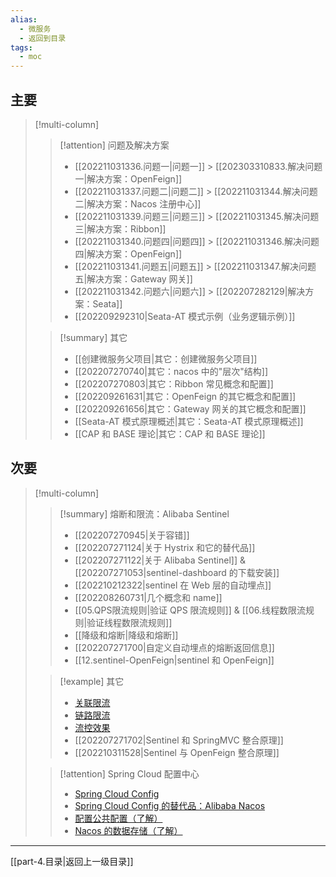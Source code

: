 ```yaml
---
alias:
  - 微服务
  - 返回到目录
tags:
  - moc
---
```


## 主要

> [!multi-column]
> > [!attention] 问题及解决方案
> > - [[202211031336.问题一|问题一]] > [[202303310833.解决问题一|解决方案：OpenFeign]] 
> > - [[202211031337.问题二|问题二]] > [[202211031344.解决问题二|解决方案：Nacos 注册中心]] 
> > - [[202211031339.问题三|问题三]] > [[202211031345.解决问题三|解决方案：Ribbon]] 
> > - [[202211031340.问题四|问题四]] > [[202211031346.解决问题四|解决方案：OpenFeign]]
> > - [[202211031341.问题五|问题五]] > [[202211031347.解决问题五|解决方案：Gateway 网关]]
> > - [[202211031342.问题六|问题六]] > [[202207282129|解决方案：Seata]] 
> > - [[202209292310|Seata-AT 模式示例（业务逻辑示例）]]
> 
> > [!summary] 其它
> > - [[创建微服务父项目|其它：创建微服务父项目]]
> > - [[202207270740\|其它：nacos 中的"层次"结构]]
> > - [[202207270803\|其它：Ribbon 常见概念和配置]]
> > - [[202209261631|其它：OpenFeign 的其它概念和配置]]
> > - [[202209261656|其它：Gateway 网关的其它概念和配置]]
> > - [[Seata-AT 模式原理概述|其它：Seata-AT 模式原理概述]]
> > - [[CAP 和 BASE 理论|其它：CAP 和 BASE 理论]]

## 次要

> [!multi-column]
> > [!summary] 熔断和限流：Alibaba Sentinel
> > - [[202207270945|关于容错]]
> > - [[202207271124|关于 Hystrix 和它的替代品]]
> > - [[202207271122|关于 Alibaba Sentinel]] &  [[202207271053|sentinel-dashboard 的下载安装]]
> > - [[202210212322|sentinel 在 Web 层的自动埋点]]
> > - [[202208260731|几个概念和 name]]
> > - [[05.QPS限流规则|验证 QPS 限流规则]] & [[06.线程数限流规则|验证线程数限流规则]]
> > - [[降级和熔断|降级和熔断]]
> > - [[202207271700|自定义自动埋点的熔断返回信息]]
> > - [[12.sentinel-OpenFeign|sentinel 和 OpenFeign]]
> 
> > [!example] 其它
> > - [关联限流](202207271706.md)
> > - [链路限流](202207271704.md)
> > - [流控效果](202207271703.md) 
> > - [[202207271702|Sentinel 和 SpringMVC 整合原理]]
> > - [[202210311528|Sentinel 与 OpenFeign 整合原理]]
> 
> > [!attention] Spring Cloud 配置中心 
> > - [Spring Cloud Config](202207271805.md) 
> > - [Spring Cloud Config 的替代品：Alibaba Nacos](202207271801.md)    
> > - [配置公共配置（了解）](202207271742.md)
> > - [Nacos 的数据存储（了解）](202207271739.md)        


---

[[part-4.目录|返回上一级目录]]
